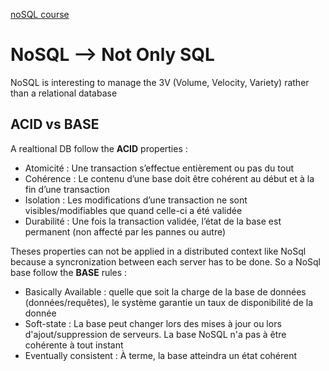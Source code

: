 [noSQL course](https://openclassrooms.com/en/courses/4462426-maitrisez-les-bases-de-donnees-nosql)

# NoSQL --> Not Only SQL

NoSQL is interesting to manage the 3V (Volume, Velocity, Variety) rather than a relational database

## ACID vs BASE

A realtional DB follow the **ACID** properties : 
* Atomicité : Une transaction s’effectue entièrement ou pas du tout
* Cohérence : Le contenu d’une base doit être cohérent au début et à la fin d’une transaction
* Isolation : Les modifications d’une transaction ne sont visibles/modifiables que quand celle-ci a été validée
* Durabilité : Une fois la transaction validée, l’état de la base est permanent (non affecté par les pannes ou autre)

Theses properties can not be applied in a distributed context like NoSql because a syncronization between each server has to be done. 
So a NoSql base follow the **BASE** rules :
* Basically Available : quelle que soit la charge de la base de données (données/requêtes), le système garantie un taux de disponibilité de la donnée
* Soft-state : La base peut changer lors des mises à jour ou lors d'ajout/suppression de serveurs. La base NoSQL n'a pas à être cohérente à tout instant
* Eventually consistent : À terme, la base atteindra un état cohérent
